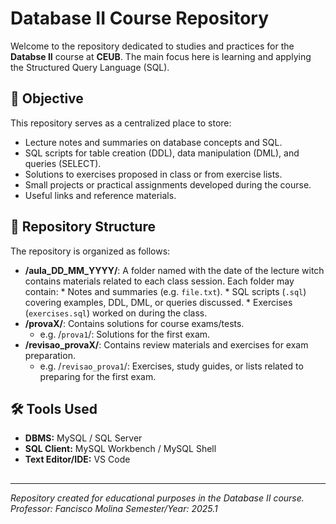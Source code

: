 # Database II Course Repository

Welcome to the repository dedicated to studies and practices for the **Databse II** course at **CEUB**. The main focus here is learning and applying the Structured Query Language (SQL).

## 🎯 Objective

This repository serves as a centralized place to store:

* Lecture notes and summaries on database concepts and SQL.
* SQL scripts for table creation (DDL), data manipulation (DML), and queries (SELECT).
* Solutions to exercises proposed in class or from exercise lists.
* Small projects or practical assignments developed during the course.
* Useful links and reference materials.

## 📁 Repository Structure

The repository is organized as follows:

* **/aula_DD_MM_YYYY/**: A folder named with the date of the lecture witch contains materials related to each class session.
Each folder may contain:
        * Notes and summaries (e.g. `file.txt`).
        * SQL scripts (`.sql`) covering examples, DDL, DML, or queries discussed.
        * Exercises (`exercises.sql`) worked on during the class.
* **/provaX/**: Contains solutions for course exams/tests.
    * e.g. /`prova1`/: Solutions for the first exam.
* **/revisao_provaX/**: Contains review materials and exercises for exam preparation.
    * e.g. /`revisao_prova1`/: Exercises, study guides, or lists related to preparing for the first exam.

## 🛠️ Tools Used

* **DBMS:** MySQL / SQL Server
* **SQL Client:** MySQL Workbench / MySQL Shell
* **Text Editor/IDE:** VS Code

## 

---

*Repository created for educational purposes in the Database II course.*
*Professor: Fancisco Molina*
*Semester/Year: 2025.1*
